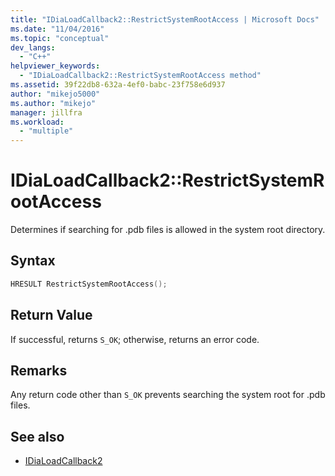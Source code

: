 ```yaml
---
title: "IDiaLoadCallback2::RestrictSystemRootAccess | Microsoft Docs"
ms.date: "11/04/2016"
ms.topic: "conceptual"
dev_langs:
  - "C++"
helpviewer_keywords:
  - "IDiaLoadCallback2::RestrictSystemRootAccess method"
ms.assetid: 39f22db8-632a-4ef0-babc-23f758e6d937
author: "mikejo5000"
ms.author: "mikejo"
manager: jillfra
ms.workload:
  - "multiple"
---
```

# IDiaLoadCallback2::RestrictSystemRootAccess
Determines if searching for .pdb files is allowed in the system root directory.

## Syntax

```C++
HRESULT RestrictSystemRootAccess();
```

## Return Value
 If successful, returns `S_OK`; otherwise, returns an error code.

## Remarks
 Any return code other than `S_OK` prevents searching the system root for .pdb files.

## See also
- [IDiaLoadCallback2](../../debugger/debug-interface-access/idialoadcallback2.md)